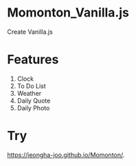 # Momonton_Vanilla.js

Create Vanilla.js

# Features
1. Clock
2. To Do List
3. Weather
4. Daily Quote
5. Daily Photo

# Try
 https://jeongha-joo.github.io/Momonton/.
